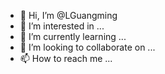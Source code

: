 - 👋 Hi, I’m @LGuangming
- 👀 I’m interested in ...
- 🌱 I’m currently learning ...
- 💞️ I’m looking to collaborate on ...
- 📫 How to reach me ...

<!---
LGuangming/LGuangming is a ✨ special ✨ repository because its `README.md` (this file) appears on your GitHub profile.
You can click the Preview link to take a look at your changes.
--->
